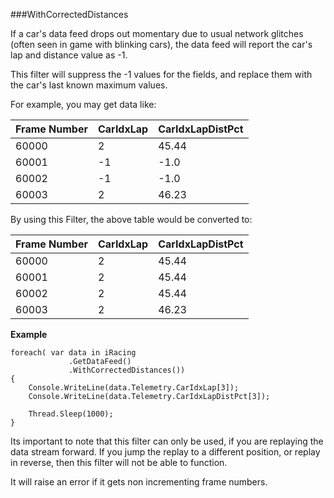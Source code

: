 ﻿###WithCorrectedDistances

If a car's data feed drops out momentary due to usual network glitches (often seen in game with blinking cars), the data feed will
report the car's lap and distance value as -1. 

This filter will suppress the -1 values for the fields, and replace them with the car's last known maximum values.  

For example, you may get data like:

| Frame Number | CarIdxLap | CarIdxLapDistPct |
| ------------ | --------- | ---------------- |
|  60000       |        2  |           45.44  |
|  60001       |       -1  |            -1.0  |
|  60002       |       -1  |            -1.0  |
|  60003       |        2  |           46.23  |

By using this Filter, the above table would be converted to:

| Frame Number | CarIdxLap | CarIdxLapDistPct |
| ------------ | --------- | ---------------- |
|  60000       |        2  |           45.44  |
|  60001       |        2  |           45.44  |
|  60002       |        2  |           45.44  |
|  60003       |        2  |           46.23  |

**Example**

```
foreach( var data in iRacing
             .GetDataFeed()
			 .WithCorrectedDistances())
{
    Console.WriteLine(data.Telemetry.CarIdxLap[3]);
    Console.WriteLine(data.Telemetry.CarIdxLapDistPct[3]);

    Thread.Sleep(1000);
}
```

Its important to note that this filter can only be used, if you are replaying the data stream forward.  If you jump the replay to a different position, or replay in reverse, then this filter will not be able to function.

It will raise an error if it gets non incrementing frame numbers.
